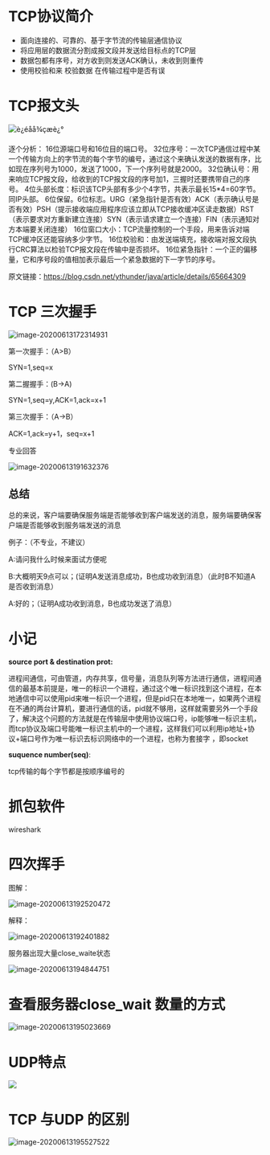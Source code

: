 # TCP协议简介

* 面向连接的、可靠的、基于字节流的传输层通信协议
* 将应用层的数据流分割成报文段并发送给目标点的TCP层
* 数据包都有序号，对方收到则发送ACK确认，未收到则重传
* 使用校验和来 校验数据 在传输过程中是否有误



# TCP报文头

![è¿éåå¾çæè¿°](https://img-blog.csdn.net/20180811081238887?watermark/2/text/aHR0cHM6Ly9ibG9nLmNzZG4ubmV0L3plcWkxOTkx/font/5a6L5L2T/fontsize/400/fill/I0JBQkFCMA==/dissolve/70)

逐个分析：
16位源端口号和16位目的端口号。
32位序号：一次TCP通信过程中某一个传输方向上的字节流的每个字节的编号，通过这个来确认发送的数据有序，比如现在序列号为1000，发送了1000，下一个序列号就是2000。
32位确认号：用来响应TCP报文段，给收到的TCP报文段的序号加1，三握时还要携带自己的序号。
4位头部长度：标识该TCP头部有多少个4字节，共表示最长15*4=60字节。同IP头部。
6位保留。6位标志。URG（紧急指针是否有效）ACK（表示确认号是否有效）PSH（提示接收端应用程序应该立即从TCP接收缓冲区读走数据）RST（表示要求对方重新建立连接）SYN（表示请求建立一个连接）FIN（表示通知对方本端要关闭连接）
16位窗口大小：TCP流量控制的一个手段，用来告诉对端TCP缓冲区还能容纳多少字节。
16位校验和：由发送端填充，接收端对报文段执行CRC算法以检验TCP报文段在传输中是否损坏。
16位紧急指针：一个正的偏移量，它和序号段的值相加表示最后一个紧急数据的下一字节的序号。

原文链接：https://blog.csdn.net/ythunder/java/article/details/65664309



# TCP 三次握手

![image-20200613172314931](C:\Users\vinti\AppData\Roaming\Typora\typora-user-images\image-20200613172314931.png)

第一次握手：（A>B）

SYN=1,seq=x

第二握握手：(B->A)

SYN=1,seq=y,ACK=1,ack=x+1

第三次握手：（A->B）

ACK=1,ack=y+1，seq=x+1



专业回答

![image-20200613191632376](C:\Users\vinti\AppData\Roaming\Typora\typora-user-images\image-20200613191632376.png)



## 总结

总的来说，客户端要确保服务端是否能够收到客户端发送的消息，服务端要确保客户端是否能够收到服务端发送的消息



例子：（不专业，不建议）

A:请问我什么时候来面试方便呢

B:大概明天9点可以；(证明A发送消息成功，B也成功收到消息）（此时B不知道A是否收到消息）

A:好的；（证明A成功收到消息，B也成功发送了消息）



# 小记

**source port & destination prot:**

进程间通信，可由管道，内存共享，信号量，消息队列等方法进行通信，进程间通信的最基本前提是，唯一的标识一个进程，通过这个唯一标识找到这个进程，在本地通信中可以使用pid来唯一标识一个进程，但是pid只在本地唯一，如果两个进程在不通的两台计算机，要进行通信的话，pid就不够用，这样就需要另外一个手段了，解决这个问题的方法就是在传输层中使用协议端口号，ip能够唯一标识主机，而tcp协议及端口号能唯一标识主机中的一个进程，这样我们可以利用ip地址+协议+端口号作为唯一标识去标识网络中的一个进程，也称为套接字  ，即socket

**suquence number(seq)**:

tcp传输的每个字节都是按顺序编号的



# 抓包软件

wireshark 



# 四次挥手

图解：

![image-20200613192520472](C:\Users\vinti\AppData\Roaming\Typora\typora-user-images\image-20200613192520472.png)



解释：

![image-20200613192401882](C:\Users\vinti\AppData\Roaming\Typora\typora-user-images\image-20200613192401882.png)



服务器出现大量close_waite状态

![image-20200613194844751](C:\Users\vinti\AppData\Roaming\Typora\typora-user-images\image-20200613194844751.png)

 # 查看服务器close_wait 数量的方式

![image-20200613195023669](C:\Users\vinti\AppData\Roaming\Typora\typora-user-images\image-20200613195023669.png)

# UDP特点

![](C:\Users\vinti\AppData\Roaming\Typora\typora-user-images\image-20200613195244662.png)



# TCP 与UDP 的区别

![image-20200613195527522](C:\Users\vinti\AppData\Roaming\Typora\typora-user-images\image-20200613195527522.png)